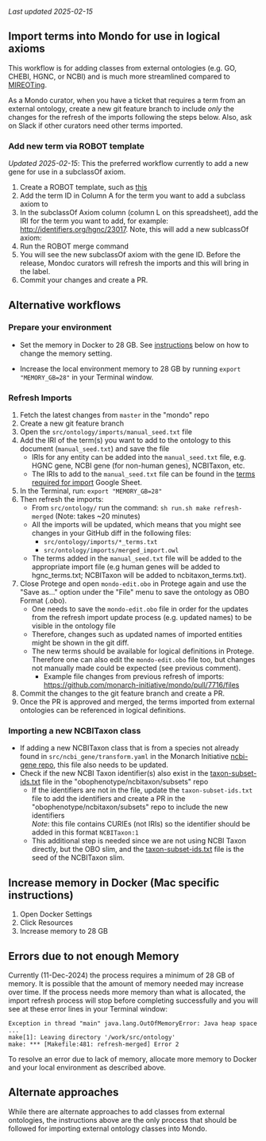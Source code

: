_Last updated 2025-02-15_

## Import terms into Mondo for use in logical axioms

This workflow is for adding classes from external ontologies (e.g. GO, CHEBI, HGNC, or NCBI) and is much more streamlined compared to [MIREOTing](https://github.com/obophenotype/human-phenotype-ontology/wiki/Editor-Guide#mireoting).

As a Mondo curator, when you have a ticket that requires a term from an external ontology, create a new git feature branch to include _only_ the changes for the refresh of the imports following the steps below. Also, ask on Slack if other curators need other terms imported. 

### Add new term via ROBOT template
_Updated 2025-02-15_: This the preferred workflow currently to add a new gene for use in a subclassOf axiom.

1. Create a ROBOT template, such as [this](https://docs.google.com/spreadsheets/d/1rJsEEi47oysRnO5LJ8rlTy5_NxnDLZawRPn-Rgtmyek/edit?gid=835348843#gid=835348843)
2. Add the term ID in Column A for the term you want to add a subclass axiom to
3. In the subclassOf Axiom column (column L on this spreadsheet), add the IRI for the term you want to add, for example: http://identifiers.org/hgnc/23017. Note, this will add a new sublcassOf axiom: 
4. Run the ROBOT merge command
5. You will see the new subclassOf axiom with the gene ID. Before the release, Mondoc curators will refresh the imports and this will bring in the label.
6. Commit your changes and create a PR.

## Alternative workflows

### Prepare your environment
- Set the memory in Docker to 28 GB. See [instructions](/editors-guide/imports/#increase-memory-in-docker-mac-specific-instructions) below on how to change the memory setting.

- Increase the local environment memory to 28 GB by running `export "MEMORY_GB=28"` in your Terminal window.

### Refresh Imports 
1. Fetch the latest changes from `master` in the "mondo" repo
1. Create a new git feature branch
1. Open the `src/ontology/imports/manual_seed.txt` file
1. Add the IRI of the term(s) you want to add to the ontology to this document (`manual_seed.txt`) and save the file
    - IRIs for any entity can be added into the `manual_seed.txt` file, e.g. HGNC gene, NCBI gene (for non-human genes), NCBITaxon, etc.
    - The IRIs to add to the `manual_seed.txt` file can be found in the <a href="https://docs.google.com/spreadsheets/d/1UME3pTeR42hwNt1I6RPl0nvJKVfTIeJqhx80laAlD50/edit?pli=1&gid=0#gid=0" target="_blank">terms required for import</a> Google Sheet.
1. In the Terminal, run: `export "MEMORY_GB=28"`
1. Then refresh the imports: 
    - From `src/ontology/` run the command: `sh run.sh make refresh-merged` (Note: takes ~20 minutes)
    - All the imports will be updated, which means that you might see changes in your GitHub diff in the following files:
        - `src/ontology/imports/*_terms.txt`
        - `src/ontology/imports/merged_import.owl`
    - The terms added in the `manual_seed.txt` file will be added to the appropriate import file (e.g human genes will be added to hgnc_terms.txt; NCBITaxon will be added to ncbitaxon_terms.txt). 
1. Close Protege and open `mondo-edit.obo` in Protege again and use the "Save as..." option under the "File" menu to save the ontology as OBO Format (.obo).
    - One needs to save the `mondo-edit.obo` file in order for the updates from the refresh import update process (e.g. updated names) to be visible in the ontology file 
    - Therefore, changes such as updated names of imported entities might be shown in the git diff. 
    - The new terms should be available for logical definitions in Protege. Therefore one can also edit the `mondo-edit.obo` file too, but changes not manually made could be expected (see previous comment).
        - Example file changes from previous refresh of imports: <a href="https://github.com/monarch-initiative/mondo/pull/7716/files" target="_blank">https://github.com/monarch-initiative/mondo/pull/7716/files</a>
1. Commit the changes to the git feature branch and create a PR.
1. Once the PR is approved and merged, the terms imported from external ontologies can be referenced in logical definitions.

### Importing a new NCBITaxon class
- If adding a new NCBITaxon class that is from a species not already found in `src/ncbi_gene/transform.yaml` in the Monarch Initiative [ncbi-gene repo](https://github.com/monarch-initiative/ncbi-gene/blob/main/src/ncbi_gene/transform.yaml), this file also needs to be updated.
- Check if the new NCBI Taxon identifier(s) also exist in the [taxon-subset-ids.txt](https://github.com/obophenotype/ncbitaxon/blob/master/subsets/taxon-subset-ids.txt) file in the "obophenotype/ncbitaxon/subsets" repo
    - If the identifiers are not in the file, update the `taxon-subset-ids.txt` file to add the identifiers and create a PR in the "obophenotype/ncbitaxon/subsets" repo to include the new identifiers  
    _Note_: this file contains CURIEs (not IRIs) so the identifier should be added in this format `NCBITaxon:1`
    - This additional step is needed since we are not using NCBI Taxon directly, but the OBO slim, and the [taxon-subset-ids.txt](https://github.com/obophenotype/ncbitaxon/blob/master/subsets/taxon-subset-ids.txt) file is the seed of the NCBITaxon slim.
 

## Increase memory in Docker (Mac specific instructions)

1. Open Docker Settings
2. Click Resources
3. Increase memory to 28 GB

## Errors due to not enough Memory
Currently (11-Dec-2024) the process requires a minimum of 28 GB of memory. It is possible that the amount of memory needed may increase over time. If the process needs more memory than what is allocated, the import refresh process will stop before completing successfully and you will see at these error lines in your Terminal window:
```
Exception in thread "main" java.lang.OutOfMemoryError: Java heap space
...
make[1]: Leaving directory '/work/src/ontology'
make: *** [Makefile:481: refresh-merged] Error 2
```

To resolve an error due to lack of memory, allocate more memory to Docker and your local environment as described above.

## Alternate approaches
While there are alternate approaches to add classes from external ontologies, the instructions above are the only process that should be followed for importing external ontology classes into Mondo.
